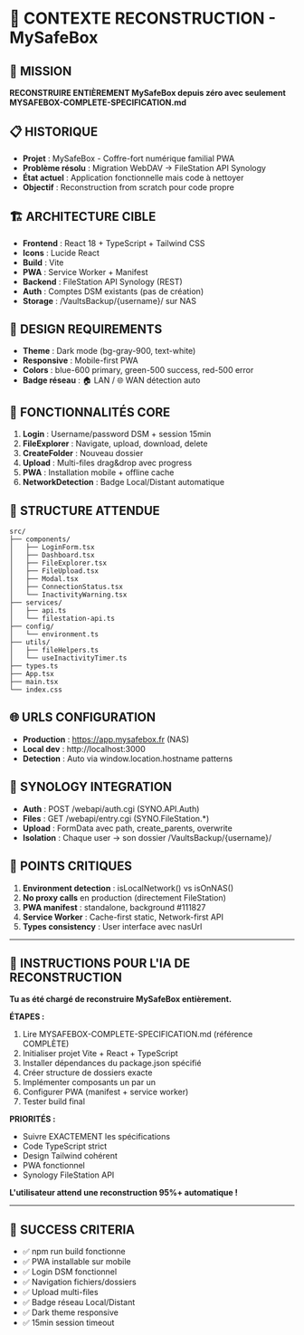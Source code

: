 # 🤖 CONTEXTE RECONSTRUCTION - MySafeBox

## 🎯 MISSION

**RECONSTRUIRE ENTIÈREMENT MySafeBox depuis zéro avec seulement MYSAFEBOX-COMPLETE-SPECIFICATION.md**

## 📋 HISTORIQUE

- **Projet** : MySafeBox - Coffre-fort numérique familial PWA
- **Problème résolu** : Migration WebDAV → FileStation API Synology
- **État actuel** : Application fonctionnelle mais code à nettoyer
- **Objectif** : Reconstruction from scratch pour code propre

## 🏗️ ARCHITECTURE CIBLE

- **Frontend** : React 18 + TypeScript + Tailwind CSS
- **Icons** : Lucide React
- **Build** : Vite
- **PWA** : Service Worker + Manifest
- **Backend** : FileStation API Synology (REST)
- **Auth** : Comptes DSM existants (pas de création)
- **Storage** : /VaultsBackup/{username}/ sur NAS

## 🎨 DESIGN REQUIREMENTS

- **Theme** : Dark mode (bg-gray-900, text-white)
- **Responsive** : Mobile-first PWA
- **Colors** : blue-600 primary, green-500 success, red-500 error
- **Badge réseau** : 🏠 LAN / 🌐 WAN détection auto

## 🔧 FONCTIONNALITÉS CORE

1. **Login** : Username/password DSM + session 15min
2. **FileExplorer** : Navigate, upload, download, delete
3. **CreateFolder** : Nouveau dossier
4. **Upload** : Multi-files drag&drop avec progress
5. **PWA** : Installation mobile + offline cache
6. **NetworkDetection** : Badge Local/Distant automatique

## 📁 STRUCTURE ATTENDUE

```
src/
├── components/
│   ├── LoginForm.tsx
│   ├── Dashboard.tsx
│   ├── FileExplorer.tsx
│   ├── FileUpload.tsx
│   ├── Modal.tsx
│   ├── ConnectionStatus.tsx
│   └── InactivityWarning.tsx
├── services/
│   ├── api.ts
│   └── filestation-api.ts
├── config/
│   └── environment.ts
├── utils/
│   ├── fileHelpers.ts
│   └── useInactivityTimer.ts
├── types.ts
├── App.tsx
├── main.tsx
└── index.css
```

## 🌐 URLS CONFIGURATION

- **Production** : https://app.mysafebox.fr (NAS)
- **Local dev** : http://localhost:3000
- **Detection** : Auto via window.location.hostname patterns

## 🔌 SYNOLOGY INTEGRATION

- **Auth** : POST /webapi/auth.cgi (SYNO.API.Auth)
- **Files** : GET /webapi/entry.cgi (SYNO.FileStation.\*)
- **Upload** : FormData avec path, create_parents, overwrite
- **Isolation** : Chaque user → son dossier /VaultsBackup/{username}/

## 🚨 POINTS CRITIQUES

1. **Environment detection** : isLocalNetwork() vs isOnNAS()
2. **No proxy calls** en production (directement FileStation)
3. **PWA manifest** : standalone, background #111827
4. **Service Worker** : Cache-first static, Network-first API
5. **Types consistency** : User interface avec nasUrl

---

## 💬 INSTRUCTIONS POUR L'IA DE RECONSTRUCTION

**Tu as été chargé de reconstruire MySafeBox entièrement.**

**ÉTAPES :**

1. Lire MYSAFEBOX-COMPLETE-SPECIFICATION.md (référence COMPLÈTE)
2. Initialiser projet Vite + React + TypeScript
3. Installer dépendances du package.json spécifié
4. Créer structure de dossiers exacte
5. Implémenter composants un par un
6. Configurer PWA (manifest + service worker)
7. Tester build final

**PRIORITÉS :**

- Suivre EXACTEMENT les spécifications
- Code TypeScript strict
- Design Tailwind cohérent
- PWA fonctionnel
- Synology FileStation API

**L'utilisateur attend une reconstruction 95%+ automatique !**

---

## 🎯 SUCCESS CRITERIA

- ✅ npm run build fonctionne
- ✅ PWA installable sur mobile
- ✅ Login DSM fonctionnel
- ✅ Navigation fichiers/dossiers
- ✅ Upload multi-files
- ✅ Badge réseau Local/Distant
- ✅ Dark theme responsive
- ✅ 15min session timeout
